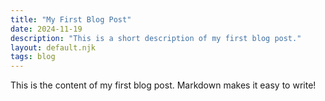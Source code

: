 ```yaml
---
title: "My First Blog Post"
date: 2024-11-19
description: "This is a short description of my first blog post."
layout: default.njk
tags: blog
---
```

This is the content of my first blog post. Markdown makes it easy to write!